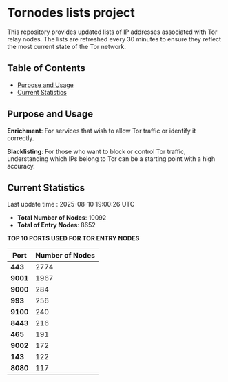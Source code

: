 # Tornodes lists project

This repository provides updated lists of IP addresses associated with Tor relay nodes. The lists are refreshed every 30 minutes to ensure they reflect the most current state of the Tor network.

## Table of Contents

- [Purpose and Usage](#purpose-and-usage)
- [Current Statistics](#current-statistics)


## Purpose and Usage

**Enrichment**: For services that wish to allow Tor traffic or identify it correctly.

**Blacklisting**: For those who want to block or control Tor traffic, understanding which IPs belong to Tor can be a starting point with a high accuracy.

## Current Statistics

Last update time : 2025-08-10 19:00:26 UTC

- **Total Number of Nodes**: 10092
- **Total of Entry Nodes**: 8652

**TOP 10 PORTS USED FOR TOR ENTRY NODES**

| **Port** | **Number of Nodes** |
|------|-----------------|
| **443**   | 2774  |
| **9001**   | 1967  |
| **9000**   | 284  |
| **993**   | 256  |
| **9100**   | 240  |
| **8443**   | 216  |
| **465**   | 191  |
| **9002**   | 172  |
| **143**   | 122  |
| **8080**   | 117  |

